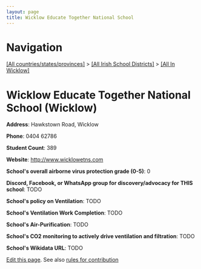 ```yaml
---
layout: page
title: Wicklow Educate Together National School
---
```

# Navigation

[[All countries/states/provinces]](../../..) > [[All Irish School Districts]](../..) > [[All In Wicklow]](..)

# Wicklow Educate Together National School (Wicklow)

**Address**: Hawkstown Road, Wicklow

**Phone**: 0404 62786

**Student Count**: 389

**Website**: <http://www.wicklowetns.com>

**School's overall airborne virus protection grade (0-5)**: 0

**Discord, Facebook, or WhatsApp group for discovery/advocacy for THIS school**: TODO

**School's policy on Ventilation**: TODO

**School's Ventilation Work Completion**: TODO

**School's Air-Purification**: TODO

**School's CO2 monitoring to actively drive ventilation and filtration**: TODO

**School's Wikidata URL**: TODO


[Edit this page](https://github.com/ventilate-schools/Ireland/edit/main/./Wicklow/Wicklow_Educate_Together_National_School.md). See also [rules for contribution](../../../contribution-rules/)